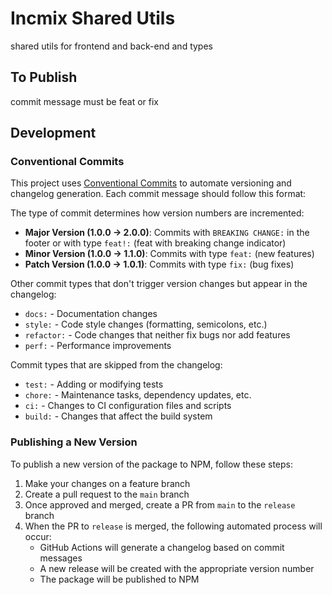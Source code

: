 # Incmix Shared Utils

shared utils for frontend and back-end
and types
## To Publish
commit message must be feat or fix

## Development

### Conventional Commits

This project uses [Conventional Commits](https://www.conventionalcommits.org/) to automate versioning and changelog generation. Each commit message should follow this format:

The type of commit determines how version numbers are incremented:

- **Major Version (1.0.0 → 2.0.0)**: Commits with `BREAKING CHANGE:` in the footer or with type `feat!:` (feat with breaking change indicator)
- **Minor Version (1.0.0 → 1.1.0)**: Commits with type `feat:` (new features)
- **Patch Version (1.0.0 → 1.0.1)**: Commits with type `fix:` (bug fixes)

Other commit types that don't trigger version changes but appear in the changelog:
- `docs:` - Documentation changes
- `style:` - Code style changes (formatting, semicolons, etc.)
- `refactor:` - Code changes that neither fix bugs nor add features
- `perf:` - Performance improvements

Commit types that are skipped from the changelog:
- `test:` - Adding or modifying tests
- `chore:` - Maintenance tasks, dependency updates, etc.
- `ci:` - Changes to CI configuration files and scripts
- `build:` - Changes that affect the build system

### Publishing a New Version

To publish a new version of the package to NPM, follow these steps:

1. Make your changes on a feature branch
2. Create a pull request to the `main` branch
3. Once approved and merged, create a PR from `main` to the `release` branch
4. When the PR to `release` is merged, the following automated process will occur:
   - GitHub Actions will generate a changelog based on commit messages
   - A new release will be created with the appropriate version number
   - The package will be published to NPM

